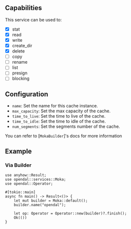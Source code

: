 ## Capabilities

This service can be used to:

- [x] stat
- [x] read
- [x] write
- [x] create_dir
- [x] delete
- [ ] copy
- [ ] rename
- [ ] list
- [ ] presign
- [ ] blocking

## Configuration

- `name`: Set the name for this cache instance.
- `max_capacity`: Set the max capacity of the cache.
- `time_to_live`: Set the time to live of the cache.
- `time_to_idle`: Set the time to idle of the cache.
- `num_segments`: Set the segments number of the cache.

You can refer to [`MokaBuilder`]'s docs for more information

## Example

### Via Builder

```rust,no_run
use anyhow::Result;
use opendal::services::Moka;
use opendal::Operator;

#[tokio::main]
async fn main() -> Result<()> {
    let mut builder = Moka::default();
    builder.name("opendal");

    let op: Operator = Operator::new(builder)?.finish();
    Ok(())
}
```
